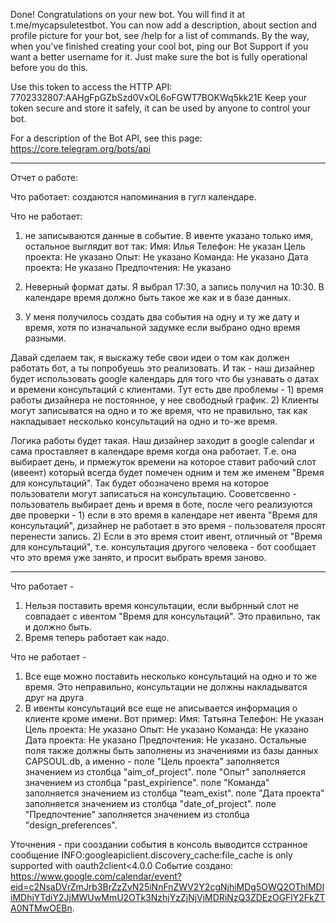 Done! Congratulations on your new bot. You will find it at t.me/mycapsuletestbot. You can now add a description, about section and profile picture for your bot, see /help for a list of commands. By the way, when you've finished creating your cool bot, ping our Bot Support if you want a better username for it. Just make sure the bot is fully operational before you do this.

Use this token to access the HTTP API:
7702332807:AAHgFpGZbSzd0VxOL6oFGWT7BOKWq5kk21E
Keep your token secure and store it safely, it can be used by anyone to control your bot.

For a description of the Bot API, see this page: https://core.telegram.org/bots/api

---

Отчет о работе:

Что работает: создаются напоминания в гугл календаре.

Что не работает:
1) не записываются данные в событие. В ивенте указано только имя, остальное выглядит вот так:
Имя: Илья
Телефон: Не указан
Цель проекта: Не указано
Опыт: Не указано
Команда: Не указано
Дата проекта: Не указано
Предпочтения: Не указано

2) Неверный формат даты. Я выбрал 17:30, а запись получил на 10:30. В календаре время должно быть такое же как и в базе данных.

3) У меня получилось создать два события на одну и ту же дату и время, хотя по изначальной задумке если выбрано одно время разными. 

Давай сделаем так, я выскажу тебе свои идеи о том как должен работать бот, а ты попробуешь это реализовать. И так - 
наш дизайнер будет использовать google календарь для того что бы узнавать о датах и времени консультаций с клиентами. Тут есть две проблемы - 1) время работы дизайнера не постоянное, у нее свободный график. 2) Клиенты могут записыватся на одно и то же время, что не правильно, так как накладывает несколько консультаций на одно и то-же время. 

Логика работы будет такая. Наш дизайнер заходит в google calendar и сама проставляет в календаре время когда она работает. Т.е. она выбирает день, и прмежуток времени на которое ставит рабочий слот (ивеент) который всегда будет помечен одним и тем же именем "Время для консультаций". Так будет обозначено время на которое пользователи могут записаться на консультацию. Сооветсвенно - пользователь выбирает день и время в боте, после чего реализуются две проверки - 1) если в это время в календаре нет ивента "Время для консультаций", дизайнер не работает в это время - пользователя просят перенести запись. 2) Если в это время стоит ивент, отличный от "Время для консультаций", т.е. консультация другого человека - бот сообщает что это время уже занято, и просит выбрать время заново. 

---
Что работает - 
1) Нельзя поставить время консультации, если выбрнный слот не совпадает с ивентом "Время для консультаций". Это правильно, так и должно быть.
2) Время теперь работает как надо.


Что не работает - 
1) Все еще можно поставить несколько консультаций на одно и то же время. Это неправильно, консультации не должны накладыватся друг на друга
2) В ивенты консультаций все еще не аписывается информация о клиенте кроме имени. Вот пример: Имя: Татьяна
Телефон: Не указан
Цель проекта: Не указано
Опыт: Не указано
Команда: Не указано
Дата проекта: Не указано
Предпочтения: Не указано. Остальные поля также должны быть заполнены из значениями из базы данных CAPSOUL.db, а именно - 
поле "Цель проекта" заполняется значением из столбца "aim_of_project".
поле "Опыт" заполняется значением из столбца "past_expirience".
поле "Команда" заполняется значением из столбца "team_exist".
поле "Дата проекта" заполняется значением из столбца "date_of_project".
поле "Предпочтение" заполняется значением из столбца "design_preferences".

Уточнения -
при сооздании события в консоль выводится сстранное сообщение INFO:googleapiclient.discovery_cache:file_cache is only supported with oauth2client<4.0.0
Событие создано: https://www.google.com/calendar/event?eid=c2NsaDVrZmJrb3BrZzZvN25iNnFnZWV2Y2cgNjhiMDg5OWQ2OThlMDliMDhjYTdiY2JjMWUwMmU2OTk3NzhjYzZjNjVjMDRiNzQ3ZDEzOGFlY2FkZTA0NTMwOEBn. 